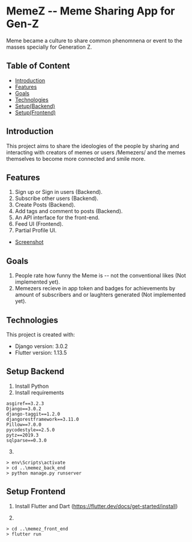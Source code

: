 # MemeZ -- Meme Sharing App for Gen-Z
 Meme became a culture to share common phenomnena or event to the masses specially for Generation Z. 
## Table of Content
* [Introduction](#introduction)
* [Features](#features)
* [Goals](#goals)
* [Technologies](#technologies)
* [Setup(Backend)](#setup-backend)
* [Setup(Frontend)](#setup-frontend)

## Introduction
This project aims to share the ideologies of the people by sharing and interacting with creators of memes or users /Memezers/ and the memes themselves to become more connected and smile more.


## Features
1. Sign up or Sign in users (Backend).
2. Subscribe other users (Backend).
3. Create Posts (Backend).
4. Add tags and comment to posts (Backend).
5. An API interface for the front-end. 
6. Feed UI (Frontend).
7. Partial Profile UI.

* [Screenshot](Screenshot_1581298376.png)

## Goals
1. People rate how funny the Meme is -- not the conventional likes (Not implemented yet).
2. Memezers recieve in app token and badges for achievements by amount of subscribers and or laughters generated (Not implemented yet).


## Technologies
This project is created with: 
* Django version: 3.0.2
* Flutter version: 1.13.5


## Setup Backend
1. Install Python
2. Install requirements
```
asgiref==3.2.3
Django==3.0.2
django-taggit==1.2.0
djangorestframework==3.11.0
Pillow==7.0.0
pycodestyle==2.5.0
pytz==2019.3
sqlparse==0.3.0
```
3.
```
> env\Scripts\activate
> cd ..\memez_back_end
> python manage.py runserver
```


## Setup Frontend
1. Install Flutter and Dart (https://flutter.dev/docs/get-started/install)

2.
```
> cd ..\memez_front_end
> flutter run
```
